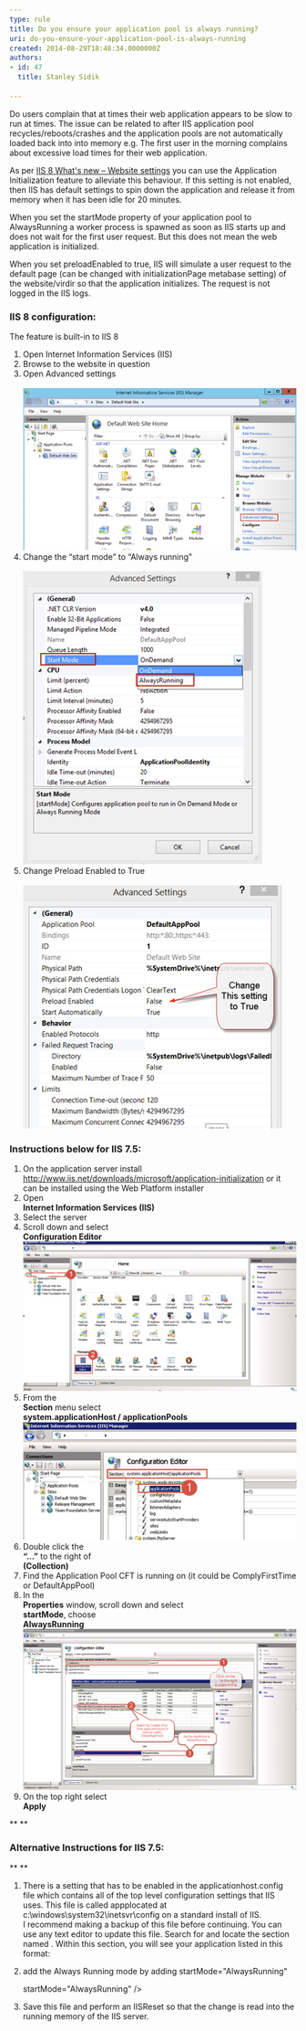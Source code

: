 ```yaml
---
type: rule
title: Do you ensure your application pool is always running?
uri: do-you-ensure-your-application-pool-is-always-running
created: 2014-08-29T18:48:34.0000000Z
authors:
- id: 47
  title: Stanley Sidik

---
```


Do users complain that at times their web application appears to be slow to run at times. The issue can be related to after IIS application pool recycles/reboots/crashes and the application pools are not automatically loaded back into into memory e.g. The first user in the morning complains about excessive load times for their web application.
 
As per [IIS 8 What's new – Website settings](http://blogs.msdn.com/b/vijaysk/archive/2012/10/11/iis-8-what-s-new-website-settings.aspx) you can use the Application Initialization feature to alleviate this behaviour. If this setting is not enabled, then IIS has default settings to spin down the application and release it from memory when it has been idle for 20 minutes.

When you set the startMode property of your application pool to AlwaysRunning a worker process is spawned as soon as IIS starts up and does not wait for the first user request. But this does not mean the web application is initialized.

When you set preloadEnabled to true, IIS will simulate a user request to the default page (can be changed with initializationPage metabase setting) of the website/virdir so that the application initializes. The request is not logged in the IIS logs.

### IIS 8 configuration:

The feature is built-in to IIS 8

1. Open Internet Information Services (IIS)
2. Browse to the website in question
3. Open Advanced settings <br>      
![IIS](iis8-1.jpg)
4. Change the “start mode” to “Always running” <br>      
![Start mode](iis8-2.jpg)
5. Change Preload Enabled to True <br>      
![Preload setting](iis8-3.jpg)


### Instructions below for IIS 7.5:

1. On the application server install <br>      http://www.iis.net/downloads/microsoft/application-initialization or it can be installed using the Web Platform installer
2. Open <br>      **Internet Information Services (IIS)**
3. Select the server
4. Scroll down and select <br>      **Configuration Editor**
![IIS](iis7-1.jpg)
5. From the <br>      **Section** menu select <br>      **system.applicationHost / applicationPools**
![Configuration editor](iis7-2.jpg)
6. Double click the <br>      **“…”** to the right of <br>      **(Collection)**
7. Find the Application Pool CFT is running on (it could be ComplyFirstTime or DefaultAppPool)
8. In the <br>      **Properties** window, scroll down and select <br>      **startMode**, choose <br>      **AlwaysRunning**
![Set "start Mode"](iis7-3.jpg)
9. On the top right select <br>      **Apply**


**
**


### Alternative Instructions for IIS 7.5:
**
**

1. There is a setting that has to be enabled in the applicationhost.config file which contains all of the top level configuration settings that IIS uses. This file is called appplocated at c:\windows\system32\inetsvr\config on a standard install of IIS. <br>          I recommend making a backup of this file before continuing. You can use any text editor to update this file. Search for and locate the section named . Within this section, you will see your application listed in this format:
2. add the Always Running mode by adding startMode="AlwaysRunning"
    
    startMode="AlwaysRunning"
 />
3. Save this file and perform an IISReset so that the change is read into the running memory of the IIS server.
